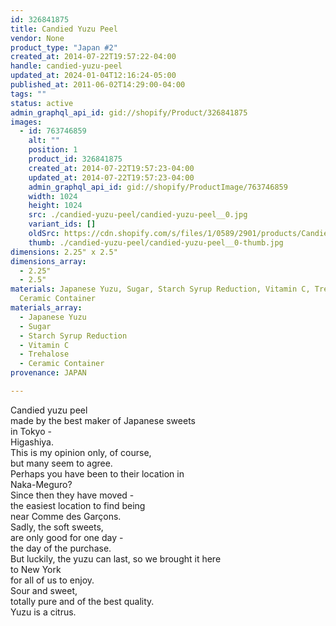 ```yaml
---
id: 326841875
title: Candied Yuzu Peel
vendor: None
product_type: "Japan #2"
created_at: 2014-07-22T19:57:22-04:00
handle: candied-yuzu-peel
updated_at: 2024-01-04T12:16:24-05:00
published_at: 2011-06-02T14:29:00-04:00
tags: ""
status: active
admin_graphql_api_id: gid://shopify/Product/326841875
images:
  - id: 763746859
    alt: ""
    position: 1
    product_id: 326841875
    created_at: 2014-07-22T19:57:23-04:00
    updated_at: 2014-07-22T19:57:23-04:00
    admin_graphql_api_id: gid://shopify/ProductImage/763746859
    width: 1024
    height: 1024
    src: ./candied-yuzu-peel/candied-yuzu-peel__0.jpg
    variant_ids: []
    oldSrc: https://cdn.shopify.com/s/files/1/0589/2901/products/Candied-Yuzu-Peel.jpeg?v=1406073443
    thumb: ./candied-yuzu-peel/candied-yuzu-peel__0-thumb.jpg
dimensions: 2.25" x 2.5"
dimensions_array:
  - 2.25"
  - 2.5"
materials: Japanese Yuzu, Sugar, Starch Syrup Reduction, Vitamin C, Trehalose &
  Ceramic Container
materials_array:
  - Japanese Yuzu
  - Sugar
  - Starch Syrup Reduction
  - Vitamin C
  - Trehalose
  - Ceramic Container
provenance: JAPAN

---
```


Candied yuzu peel  
made by the best maker of Japanese sweets  
in Tokyo -  
Higashiya.  
This is my opinion only, of course,  
but many seem to agree.  
Perhaps you have been to their location in  
Naka-Meguro?  
Since then they have moved -  
the easiest location to find being  
near Comme des Garçons.  
Sadly, the soft sweets,  
are only good for one day -  
the day of the purchase.  
But luckily, the yuzu can last, so we brought it here  
to New York  
for all of us to enjoy.  
Sour and sweet,  
totally pure and of the best quality.  
Yuzu is a citrus.